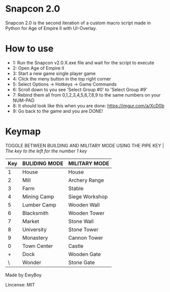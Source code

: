 # Snapcon 2.0 #

Snapcon 2.0 is the second iteration of a custom macro script made in Python for Age of Empire II with UI-Overlay.

# How to use #

*  1: Run the Snapcon v2.0.X.exe file and wait for the script to execute
*  2: Open Age of Empire II
*  3: Start a new game single player game 
*  4: Click the meny button in the top right corner
*  5: Select Options -> Hotkeys -> Game Commands
*  6: Scroll down to you see 'Select Group #0' to 'Select Group #9'
*  7: Rebind them all from 0,1,2,3,4,5,6,7,8,9 to the same numbers on your NUM-PAD
*  8: It should look like this when you are done: https://imgur.com/a/XcD0b
*  9: Go back to the game and you are DONE!

# Keymap #

TOGGLE BETWEEN BUILDING AND MILITARY MODE USING THE PIPE KEY |
*The key to the left for the number 1 key*

| Key     | BULIDING MODE | MILITARY MODE |
| --------|---------------|---------------|
| 1  	  | House  		  | House    	  |
| 2  	  | Mill  		  | Archery Range |
| 3  	  | Farm  		  | Stable    	  |
| 4  	  | Mining Camp   | Siege Workshop|
| 5  	  | Lumber Camp   | Wooden Wall   |
| 6  	  | Blacksmith    | Wooden Tower  |
| 7  	  | Market  	  | Stone Wall    |
| 8  	  | University    | Stone Tower   |
| 9  	  | Monastery  	  | Cannon Tower  |
| 0  	  | Town Center   | Castle    	  |
| +  	  | Dock  		  | Wooden Gate   |
| \  	  | Wonder  	  | Stone Gate    |


Made by EwyBoy

Lincense: MIT
